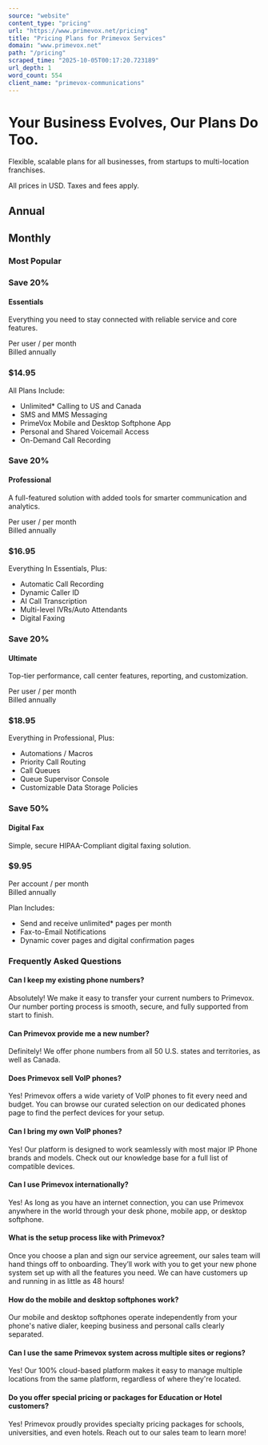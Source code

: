 ```yaml
---
source: "website"
content_type: "pricing"
url: "https://www.primevox.net/pricing"
title: "Pricing Plans for Primevox Services"
domain: "www.primevox.net"
path: "/pricing"
scraped_time: "2025-10-05T00:17:20.723189"
url_depth: 1
word_count: 554
client_name: "primevox-communications"
---
```


# Your Business Evolves, Our Plans Do Too.

Flexible, scalable plans for all businesses, from startups to multi-location franchises.

All prices in USD. Taxes and fees apply.

## Annual

## Monthly

### Most Popular

### Save 20%

#### Essentials

Everything you need to stay connected with reliable service and core features.

Per user / per month  
Billed annually

### $14.95

All Plans Include:

* Unlimited* Calling to US and Canada  
* SMS and MMS Messaging  
* PrimeVox Mobile and Desktop Softphone App  
* Personal and Shared Voicemail Access  
* On-Demand Call Recording

### Save 20%

#### Professional

A full-featured solution with added tools for smarter communication and analytics.

Per user / per month  
Billed annually

### $16.95

Everything In Essentials, Plus:

* Automatic Call Recording  
* Dynamic Caller ID  
* AI Call Transcription  
* Multi-level IVRs/Auto Attendants  
* Digital Faxing

### Save 20%

#### Ultimate

Top-tier performance, call center features, reporting, and customization.

Per user / per month  
Billed annually

### $18.95

Everything in Professional, Plus:

* Automations / Macros  
* Priority Call Routing  
* Call Queues  
* Queue Supervisor Console  
* Customizable Data Storage Policies

### Save 50%

#### Digital Fax

Simple, secure HIPAA-Compliant digital faxing solution.

### $9.95

Per account / per month  
Billed annually

Plan Includes:

* Send and receive unlimited* pages per month​  
* Fax-to-Email Notifications  
* Dynamic cover pages and digital confirmation pages

### Frequently Asked Questions

#### Can I keep my existing phone numbers?

Absolutely! We make it easy to transfer your current numbers to Primevox. Our number porting process is smooth, secure, and fully supported from start to finish.

#### Can Primevox provide me a new number?

Definitely! We offer phone numbers from all 50 U.S. states and territories, as well as Canada.

#### Does Primevox sell VoIP phones?

Yes! Primevox offers a wide variety of VoIP phones to fit every need and budget. You can browse our curated selection on our dedicated phones page to find the perfect devices for your setup.

#### Can I bring my own VoIP phones?

Yes! Our platform is designed to work seamlessly with most major IP Phone brands and models. Check out our knowledge base for a full list of compatible devices.

#### Can I use Primevox internationally?

Yes! As long as you have an internet connection, you can use Primevox anywhere in the world through your desk phone, mobile app, or desktop softphone.

#### What is the setup process like with Primevox?

Once you choose a plan and sign our service agreement, our sales team will hand things off to onboarding. They’ll work with you to get your new phone system set up with all the features you need. We can have customers up and running in as little as 48 hours!

#### How do the mobile and desktop softphones work?

Our mobile and desktop softphones operate independently from your phone's native dialer, keeping business and personal calls clearly separated.

#### Can I use the same Primevox system across multiple sites or regions?

Yes! Our 100% cloud-based platform makes it easy to manage multiple locations from the same platform, regardless of where they're located.

#### Do you offer special pricing or packages for Education or Hotel customers?

Yes! Primevox proudly provides specialty pricing packages for schools, universities, and even hotels. Reach out to our sales team to learn more!